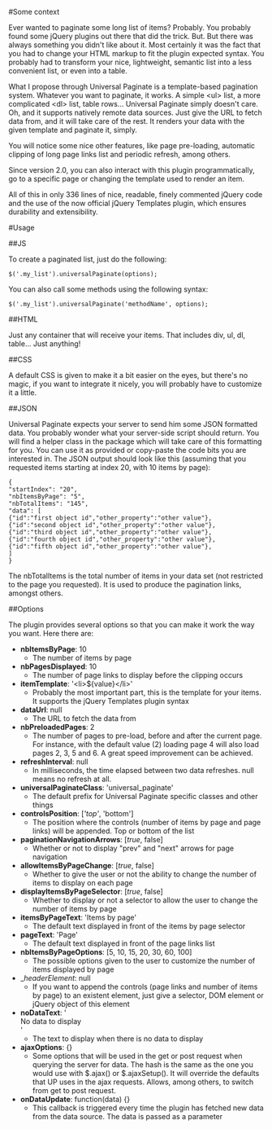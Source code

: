 #Some context

Ever wanted to paginate some long list of items? Probably. You probably found some jQuery plugins out there that did the trick. But. But there was always something you didn't like about it. Most certainly it was the fact that you had to change your HTML markup to fit the plugin expected syntax. You probably had to transform your nice, lightweight, semantic list into a less convenient list, or even into a table.

What I propose through Universal Paginate is a template-based pagination system. Whatever you want to paginate, it works. A simple &lt;ul&gt; list, a more complicated &lt;dl&gt; list, table rows... Universal Paginate simply doesn't care. Oh, and it supports natively remote data sources. Just give the URL to fetch data from, and it will take care of the rest. It renders your data with the given template and paginate it, simply.

You will notice some nice other features, like page pre-loading, automatic clipping of long page links list and periodic refresh, among others.

Since version 2.0, you can also interact with this plugin programmatically, go to a specific page or changing the template used to render an item.

All of this in only 336 lines of nice, readable, finely commented jQuery code and the use of the now official jQuery Templates plugin, which ensures durability and extensibility.

#Usage

##JS

To create a paginated list, just do the following:

    $('.my_list').universalPaginate(options);

You can also call some methods using the following syntax:

    $('.my_list').universalPaginate('methodName', options);

##HTML

Just any container that will receive your items. That includes div, ul, dl, table... Just anything!

##CSS

A default CSS is given to make it a bit easier on the eyes, but there's no magic, if you want to integrate it nicely, you will probably have to customize it a little.

##JSON

Universal Paginate expects your server to send him some JSON formatted data. You probably wonder what your server-side script should return. You will find a helper class in the package which will take care of this formatting for you. You can use it as provided or copy-paste the code bits you are interested in.
The JSON output should look like this (assuming that you requested items starting at index 20, with 10 items by page):

    {
    "startIndex": "20",
    "nbItemsByPage": "5",
    "nbTotalItems": "145",
    "data": [
    {"id":"first object id","other_property":"other value"},
    {"id":"second object id","other_property":"other value"},
    {"id":"third object id","other_property":"other value"},
    {"id":"fourth object id","other_property":"other value"},
    {"id":"fifth object id","other_property":"other value"},
    ]
    } 

The nbTotalItems is the total number of items in your data set (not restricted to the page you requested). It is used to produce the pagination links, amongst others.

##Options

The plugin provides several options so that you can make it work the way you want. Here there are:

* __nbItemsByPage__: 10
    * The number of items by page
* __nbPagesDisplayed__: 10
    * The number of page links to display before the clipping occurs
* __itemTemplate__: '&lt;li&gt;${value}&lt;/li&gt;'
    * Probably the most important part, this is the template for your items. It supports the jQuery Templates plugin syntax
* __dataUrl__: null
    * The URL to fetch the data from
* __nbPreloadedPages__: 2
    * The number of pages to pre-load, before and after the current page. For instance, with the default value (2) loading page 4 will also load pages 2, 3, 5 and 6. A great speed improvement can be achieved.
* __refreshInterval__: null
    * In milliseconds, the time elapsed between two data refreshes. null means no refresh at all.
* __universalPaginateClass__: 'universal_paginate'
    * The default prefix for Universal Paginate specific classes and other things
* __controlsPosition__: [_'top'_, 'bottom']
    * The position where the controls (number of items by page and page links) will be appended. Top or bottom of the list
* __paginationNavigationArrows__: [_true_, false]
    * Whether or not to display "prev" and "next" arrows for page navigation
* __allowItemsByPageChange__: [_true_, false]
    * Whether to give the user or not the ability to change the number of items to display on each page
* __displayItemsByPageSelector__: [_true_, false]
    * Whether to display or not a selector to allow the user to change the number of items by page
* __itemsByPageText__: 'Items by page'
    * The default text displayed in front of the items by page selector
* __pageText__: 'Page'
    * The default text displayed in front of the page links list
* __nbItemsByPageOptions__: [5, 10, 15, 20, 30, 60, 100]
    * The possible options given to the user to customize the number of items displayed by page
* __headerElement_: null
    * If you want to append the controls (page links and number of items by page) to an existent element, just give a selector, DOM element or jQuery object of this element
* __noDataText__: '<div>No data to display</div>'
    * The text to display when there is no data to display
* __ajaxOptions__: {}
    * Some options that will be used in the get or post request when querying the server for data. The hash is the same as the one you would use with $.ajax() or $.ajaxSetup(). It will override the defaults that UP uses in the ajax requests. Allows, among others, to switch from get to post request.
* __onDataUpdate__: function(data) {}
    * This callback is triggered every time the plugin has fetched new data from the data source. The data is passed as a parameter

